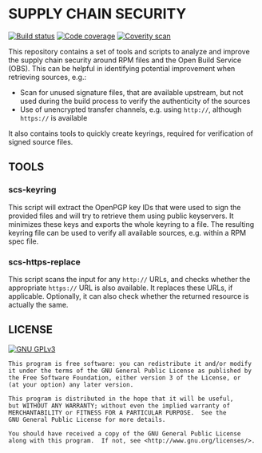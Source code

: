 # SUPPLY CHAIN SECURITY

[![Build status](https://travis-ci.org/kbabioch/supply-chain-security.svg?branch=master)](https://travis-ci.org/kbabioch/supply-chain-security)
[![Code coverage](https://codecov.io/gh/kbabioch/supply-chain-security/branch/master/graph/badge.svg)](https://codecov.io/gh/kbabioch/supply-chain-security)
[![Coverity scan](https://scan.coverity.com/projects/15865/badge.svg)](https://scan.coverity.com/projects/kbabioch-supply-chain-security)

This repository contains a set of tools and scripts to analyze and improve the
supply chain security around RPM files and the Open Build Service (OBS). This
can be helpful in identifying potential improvement when retrieving sources, e.g.:

- Scan for unused signature files, that are available upstream, but not used
  during the build process to verify the authenticity of the sources
- Use of unencrypted transfer channels, e.g. using `http://`,
  although `https://` is available

It also contains tools to quickly create keyrings, required for verification of
signed source files.

## TOOLS

### scs-keyring

This script will extract the OpenPGP key IDs that were used to sign the
provided files and will try to retrieve them using public keyservers.
It minimizes these keys and exports the whole keyring to a file. The
resulting keyring file can be used to verify all available sources, e.g.
within a RPM spec file.

### scs-https-replace

This script scans the input for any `http://` URLs, and checks whether the
appropriate `https://` URL is also available. It replaces these URLs, if
applicable. Optionally, it can also check whether the returned resource is
actually the same.

## LICENSE

[![GNU GPLv3](http://www.gnu.org/graphics/gplv3-127x51.png "GNU GPLv3")](http://www.gnu.org/licenses/gpl.html)

    This program is free software: you can redistribute it and/or modify
    it under the terms of the GNU General Public License as published by
    the Free Software Foundation, either version 3 of the License, or
    (at your option) any later version.

    This program is distributed in the hope that it will be useful,
    but WITHOUT ANY WARRANTY; without even the implied warranty of
    MERCHANTABILITY or FITNESS FOR A PARTICULAR PURPOSE.  See the
    GNU General Public License for more details.

    You should have received a copy of the GNU General Public License
    along with this program.  If not, see <http://www.gnu.org/licenses/>.


